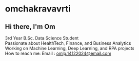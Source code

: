 # omchakravavrti
## Hi there, I'm Om 
3rd Year B.Sc. Data Science Student  
Passionate about HealthTech, Finance, and Business Analytics  
Working on Machine Learning, Deep Learning, and RPA projects  
How to reach me: Email : omlp.14122024@email.com
